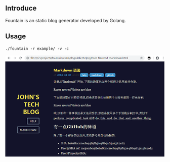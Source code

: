 ## Introduce

Fountain is an static blog generator developed by Golang.

## Usage

```
./fountain -r example/ -v -c
```

![Screen](./screen.png)